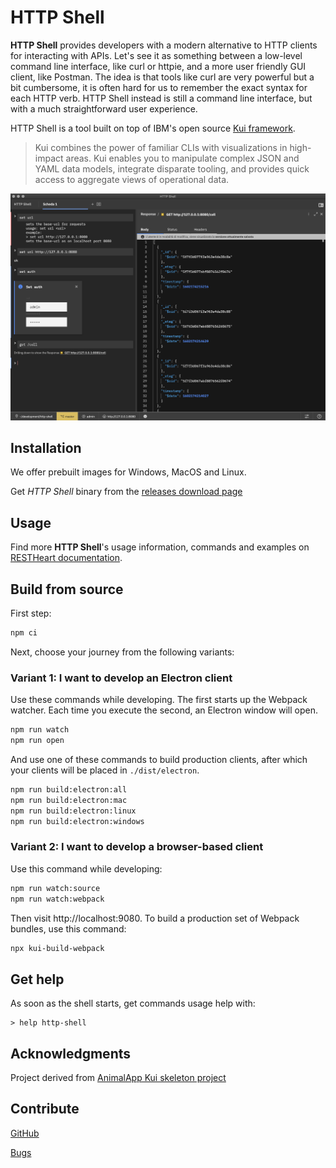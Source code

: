 # HTTP Shell

**HTTP Shell** provides developers with a modern alternative to HTTP clients for interacting with APIs. Let's see it as something between a low-level command line interface, like curl or httpie, and a more user friendly GUI client, like Postman. The idea is that tools like curl are very powerful but a bit cumbersome, it is often hard for us to remember the exact syntax for each HTTP verb. HTTP Shell instead is still a command line interface, but with a much straightforward user experience.

HTTP Shell is a tool built on top of IBM's open source [Kui framework](https://github.com/IBM/kui).

> Kui combines the power of familiar CLIs with visualizations in high-impact areas. Kui enables you to manipulate complex JSON and YAML data models, integrate disparate tooling, and provides quick access to aggregate views of operational data.

![HTTP Shell Image](./plugins/plugin-client-default/images/httpshellImage.png)

## Installation

We offer prebuilt images for Windows, MacOS and Linux.

Get _HTTP Shell_ binary from the [releases download page](https://github.com/SoftInstigate/http-shell/releases)

## Usage

Find more **HTTP Shell**'s usage information, commands and examples on [RESTHeart documentation](https://restheart.org/docs/plugins/dev-env/).

## Build from source

First step:

```sh
npm ci
```

Next, choose your journey from the following variants:

### Variant 1: I want to develop an Electron client

Use these commands while developing. The first starts up the Webpack
watcher. Each time you execute the second, an Electron window will
open.

```sh
npm run watch
npm run open
```

And use one of these commands to build production clients, after which
your clients will be placed in `./dist/electron`.

```sh
npm run build:electron:all
npm run build:electron:mac
npm run build:electron:linux
npm run build:electron:windows
```

### Variant 2: I want to develop a browser-based client

Use this command while developing:

```sh
npm run watch:source
npm run watch:webpack
```

Then visit http://localhost:9080. To build a production set of Webpack
bundles, use this command:

```sh
npx kui-build-webpack
```

## Get help

As soon as the shell starts, get commands usage help with:

```
> help http-shell
```

## Acknowledgments

Project derived from [AnimalApp Kui skeleton project](https://github.com/IBM/kui/tree/master/docs/example/AnimalApp)

## Contribute

[GitHub](https://github.com/softinstigate/http-shell "HTTP Shell's GitHub page")

[Bugs](https://github.com/softinstigate/http-shell/issues/new "HTTP Shell's bug reporting page")
